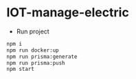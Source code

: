 # IOT-manage-electric

- Run project

``` bash
npm i
npm run docker:up
npm run prisma:generate
npm run prisma:push
npm start
```
